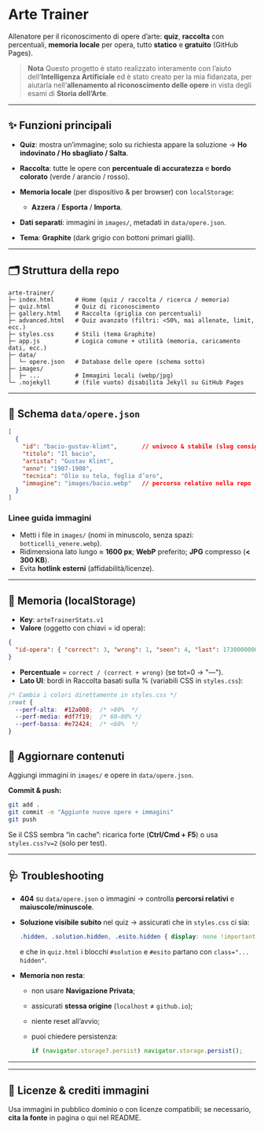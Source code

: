 # Arte Trainer

Allenatore per il riconoscimento di opere d’arte: **quiz**, **raccolta** con percentuali, **memoria locale** per opera, tutto **statico** e **gratuito** (GitHub Pages).

> **Nota**
> Questo progetto è stato realizzato interamente con l’aiuto dell’**Intelligenza Artificiale** ed è stato creato per la mia fidanzata, per aiutarla nell’**allenamento al riconoscimento delle opere** in vista degli esami di **Storia dell’Arte**.

---

## ✨ Funzioni principali

* **Quiz**: mostra un’immagine; solo su richiesta appare la soluzione → **Ho indovinato / Ho sbagliato / Salta**.
* **Raccolta**: tutte le opere con **percentuale di accuratezza** e **bordo colorato** (verde / arancio / rosso).
* **Memoria locale** (per dispositivo & per browser) con `localStorage`:

  * **Azzera** / **Esporta** / **Importa**.
* **Dati separati**: immagini in `images/`, metadati in `data/opere.json`.
* **Tema**: **Graphite** (dark grigio con bottoni primari gialli).

---

## 🗂 Struttura della repo

```
arte-trainer/
├─ index.html      # Home (quiz / raccolta / ricerca / memoria)
├─ quiz.html       # Quiz di riconoscimento
├─ gallery.html    # Raccolta (griglia con percentuali)
├─ advanced.html   # Quiz avanzato (filtri: <50%, mai allenate, limit, ecc.)
├─ styles.css      # Stili (tema Graphite)
├─ app.js          # Logica comune + utilità (memoria, caricamento dati, ecc.)
├─ data/
│  └─ opere.json   # Database delle opere (schema sotto)
├─ images/
│  ├─ ...          # Immagini locali (webp/jpg)
└─ .nojekyll       # (file vuoto) disabilita Jekyll su GitHub Pages
```

---

## 📄 Schema `data/opere.json`

```json
[
  {
    "id": "bacio-gustav-klimt",       // univoco & stabile (slug consigliato)
    "titolo": "Il bacio",
    "artista": "Gustav Klimt",
    "anno": "1907-1908",
    "tecnica": "Olio su tela, foglia d’oro",
    "immagine": "images/bacio.webp"   // percorso relativo nella repo
  }
]
```

### Linee guida immagini

* Metti i file in `images/` (nomi in minuscolo, senza spazi: `botticelli_venere.webp`).
* Ridimensiona lato lungo ≈ **1600 px**; **WebP** preferito; **JPG** compresso (**< 300 KB**).
* Evita **hotlink esterni** (affidabilità/licenze).

---

## 💾 Memoria (localStorage)

* **Key**: `arteTrainerStats.v1`
* **Valore** (oggetto con chiavi = id opera):

```json
{
  "id-opera": { "correct": 3, "wrong": 1, "seen": 4, "last": 1730000000000 }
}
```

* **Percentuale** = `correct / (correct + wrong)` (se tot=0 → "—").
* **Lato UI**: bordi in Raccolta basati sulla % (variabili CSS in `styles.css`):

```css
/* Cambia i colori direttamente in styles.css */
:root {
  --perf-alta:  #12a008;  /* >80%  */
  --perf-media: #df7f19;  /* 60–80% */
  --perf-bassa: #e72424;  /* <60%  */
}
```


## 🔄 Aggiornare contenuti

Aggiungi immagini in `images/` e opere in `data/opere.json`.

**Commit & push:**

```bash
git add .
git commit -m "Aggiunte nuove opere + immagini"
git push
```

Se il CSS sembra “in cache”: ricarica forte (**Ctrl/Cmd + F5**) o usa `styles.css?v=2` (solo per test).

---



## 🩺 Troubleshooting

* **404** su `data/opere.json` o immagini → controlla **percorsi relativi** e **maiuscole/minuscole**.
* **Soluzione visibile subito** nel quiz → assicurati che in `styles.css` ci sia:

  ```css
  .hidden, .solution.hidden, .esito.hidden { display: none !important; }
  ```

  e che in `quiz.html` i blocchi `#solution` e `#esito` partano con `class="... hidden"`.
* **Memoria non resta**:

  * non usare **Navigazione Privata**;
  * assicurati **stessa origine** (`localhost` ≠ `github.io`);
  * niente reset all’avvio;
  * puoi chiedere persistenza:

    ```js
    if (navigator.storage?.persist) navigator.storage.persist();
    ```

---

---

## 📜 Licenze & crediti immagini

Usa immagini in pubblico dominio o con licenze compatibili; se necessario, **cita la fonte** in pagina o qui nel README.
